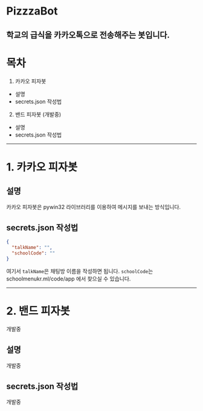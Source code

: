 # PizzzaBot
학교의 급식을 카카오톡으로 전송해주는 봇입니다.
------------

# 목차
1. 카카오 피자봇
  + 설명
  + secrets.json 작성법
2. 밴드 피자봇 (개발중)
  + 설명
  + secrets.json 작성법

------------

# 1. 카카오 피자봇

## 설명
카카오 피자봇은 pywin32 라이브러리를 이용하여 메시지를 보내는 방식입니다.

## secrets.json 작성법
```json
{
  "talkName": "",
  "schoolCode": ""
}
```
여기서 ```talkName```은 채팅방 이름을 작성하면 됩니다.
```schoolCode```는 schoolmenukr.ml/code/app 에서 찾으실 수 있습니다.

------------

# 2. 밴드 피자봇
개발중

## 설명
개발중

## secrets.json 작성법
개발중
